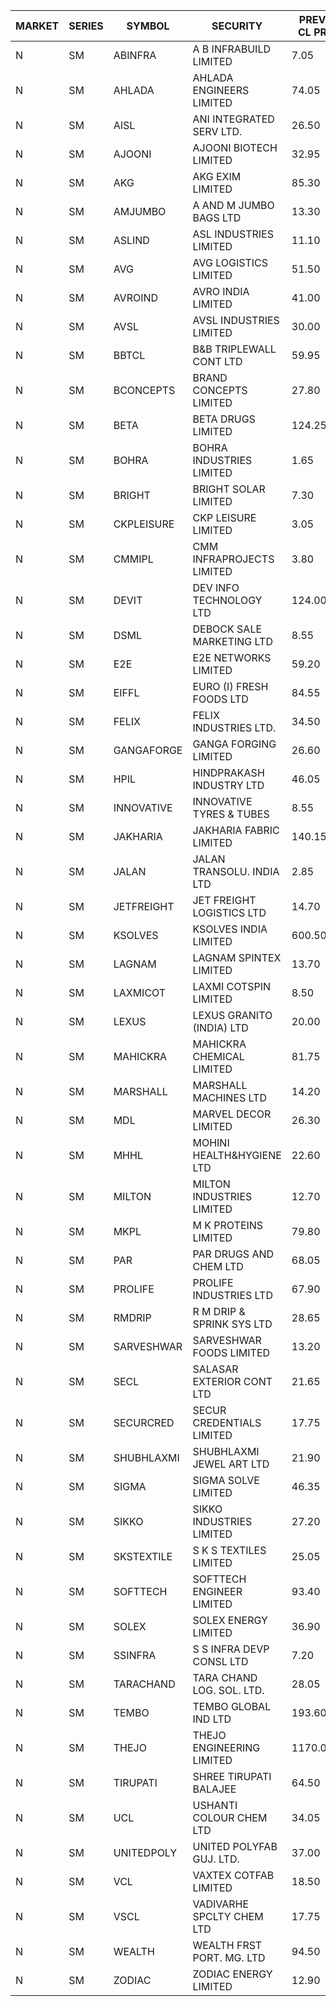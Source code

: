 


| MARKET | SERIES | SYMBOL | SECURITY | PREV CL PR | OPEN PRICE | HIGH PRICE | LOW PRICE | CLOSE PRICE | NET TRDVAL | NET TRDQTY | CORP IND | HI 52 WK | LO 52 WK |
| ----- | ----- | ----- | ----- | ----- | ----- | ----- | ----- | ----- | ----- | ----- | ----- | ----- | ----- |
| N | SM | ABINFRA | A B INFRABUILD LIMITED | 7.05 | 7.40 | 7.40 | 7.40 | 7.40 | 148000.00 | 20000 |  | 12.50 | 5.00 |
| N | SM | AHLADA | AHLADA ENGINEERS LIMITED | 74.05 | 73.00 | 73.50 | 72.00 | 72.00 | 3647550.00 | 50000 |  | 93.40 | 39.00 |
| N | SM | AISL | ANI INTEGRATED SERV LTD. | 26.50 | 26.50 | 26.50 | 26.50 | 26.50 | 31800.00 | 1200 |  | 28.55 | 14.30 |
| N | SM | AJOONI | AJOONI BIOTECH LIMITED | 32.95 | 33.00 | 34.50 | 33.00 | 34.10 | 1744600.00 | 52000 |  | 36.50 | 6.35 |
| N | SM | AKG | AKG EXIM LIMITED | 85.30 | 85.50 | 85.50 | 85.00 | 85.35 | 3275840.00 | 38400 |  | 85.50 | 32.00 |
| N | SM | AMJUMBO | A AND M JUMBO BAGS LTD | 13.30 | 13.20 | 13.20 | 13.20 | 13.20 | 528000.00 | 40000 |  | 14.40 | 5.85 |
| N | SM | ASLIND | ASL INDUSTRIES LIMITED | 11.10 | 11.65 | 11.65 | 11.65 | 11.65 | 4054200.00 | 348000 |  | 11.65 | 4.75 |
| N | SM | AVG | AVG LOGISTICS LIMITED | 51.50 | 51.50 | 51.50 | 51.50 | 51.50 | 61800.00 | 1200 |  | 84.00 | 23.10 |
| N | SM | AVROIND | AVRO INDIA LIMITED | 41.00 | 39.50 | 41.00 | 37.00 | 41.00 | 311000.00 | 8000 |  | 63.20 | 35.00 |
| N | SM | AVSL | AVSL INDUSTRIES LIMITED | 30.00 | 29.50 | 29.50 | 29.50 | 29.50 | 88500.00 | 3000 |  | 49.50 | 29.50 |
| N | SM | BBTCL | B&B TRIPLEWALL CONT LTD | 59.95 | 61.00 | 64.00 | 60.05 | 63.75 | 4056000.00 | 66000 |  | 64.00 | 27.20 |
| N | SM | BCONCEPTS | BRAND CONCEPTS LIMITED | 27.80 | 27.30 | 29.15 | 27.30 | 29.15 | 693150.00 | 24000 |  | 29.15 | 13.70 |
| N | SM | BETA | BETA DRUGS LIMITED | 124.25 | 129.40 | 130.45 | 126.00 | 130.20 | 1971440.00 | 15200 |  | 140.80 | 37.00 |
| N | SM | BOHRA | BOHRA INDUSTRIES LIMITED | 1.65 | 1.70 | 1.70 | 1.70 | 1.70 | 3400.00 | 2000 |  | 2.00 | .35 |
| N | SM | BRIGHT | BRIGHT SOLAR LIMITED | 7.30 | 7.35 | 7.50 | 7.25 | 7.35 | 375000.00 | 51000 |  | 14.75 | 4.70 |
| N | SM | CKPLEISURE | CKP LEISURE LIMITED | 3.05 | 2.90 | 2.90 | 2.90 | 2.90 | 34800.00 | 12000 |  | 6.80 | 2.75 |
| N | SM | CMMIPL | CMM INFRAPROJECTS LIMITED | 3.80 | 3.95 | 3.95 | 3.95 | 3.95 | 130350.00 | 33000 |  | 9.25 | 2.25 |
| N | SM | DEVIT | DEV INFO TECHNOLOGY LTD | 124.00 | 124.00 | 124.00 | 118.05 | 118.40 | 1082475.00 | 9000 |  | 139.55 | 57.00 |
| N | SM | DSML | DEBOCK SALE MARKETING LTD | 8.55 | 8.15 | 8.15 | 8.15 | 8.15 | 48900.00 | 6000 |  | 21.95 | 3.50 |
| N | SM | E2E | E2E NETWORKS LIMITED | 59.20 | 57.10 | 58.60 | 57.10 | 57.75 | 811100.00 | 14000 |  | 61.30 | 13.30 |
| N | SM | EIFFL | EURO (I) FRESH FOODS LTD | 84.55 | 86.50 | 90.00 | 86.50 | 90.00 | 210800.00 | 2400 |  | 115.60 | 71.00 |
| N | SM | FELIX | FELIX INDUSTRIES LTD. | 34.50 | 34.00 | 34.00 | 34.00 | 34.00 | 136000.00 | 4000 |  | 40.30 | 10.80 |
| N | SM | GANGAFORGE | GANGA FORGING LIMITED | 26.60 | 27.30 | 27.30 | 27.20 | 27.20 | 436000.00 | 16000 |  | 34.70 | 8.70 |
| N | SM | HPIL | HINDPRAKASH INDUSTRY LTD | 46.05 | 47.00 | 47.00 | 47.00 | 47.00 | 141000.00 | 3000 |  | 47.00 | 40.20 |
| N | SM | INNOVATIVE | INNOVATIVE TYRES & TUBES | 8.55 | 8.55 | 8.55 | 8.55 | 8.55 | 25650.00 | 3000 |  | 13.20 | 5.40 |
| N | SM | JAKHARIA | JAKHARIA FABRIC LIMITED | 140.15 | 140.00 | 145.00 | 140.00 | 145.00 | 2832000.00 | 20000 |  | 187.00 | 140.00 |
| N | SM | JALAN | JALAN TRANSOLU. INDIA LTD | 2.85 | 2.95 | 2.95 | 2.90 | 2.90 | 52350.00 | 18000 |  | 6.65 | 2.75 |
| N | SM | JETFREIGHT | JET FREIGHT LOGISTICS LTD | 14.70 | 15.40 | 15.40 | 15.40 | 15.40 | 61600.00 | 4000 |  | 17.75 | 11.90 |
| N | SM | KSOLVES | KSOLVES INDIA LIMITED | 600.50 | 610.00 | 630.00 | 610.00 | 630.00 | 372000.00 | 600 |  | 630.00 | 102.05 |
| N | SM | LAGNAM | LAGNAM SPINTEX LIMITED | 13.70 | 14.35 | 14.35 | 14.10 | 14.15 | 341850.00 | 24000 |  | 14.35 | 6.60 |
| N | SM | LAXMICOT | LAXMI COTSPIN LIMITED | 8.50 | 9.90 | 9.90 | 9.75 | 9.80 | 176700.00 | 18000 |  | 11.75 | 5.80 |
| N | SM | LEXUS | LEXUS GRANITO (INDIA) LTD | 20.00 | 20.50 | 21.00 | 20.50 | 21.00 | 146350.00 | 7000 |  | 21.70 | 4.55 |
| N | SM | MAHICKRA | MAHICKRA CHEMICAL LIMITED | 81.75 | 79.20 | 79.20 | 79.20 | 79.20 | 237600.00 | 3000 |  | 92.95 | 70.00 |
| N | SM | MARSHALL | MARSHALL MACHINES LTD | 14.20 | 13.50 | 13.50 | 13.50 | 13.50 | 40500.00 | 3000 |  | 16.50 | 4.85 |
| N | SM | MDL | MARVEL DECOR LIMITED | 26.30 | 26.00 | 26.00 | 26.00 | 26.00 | 52000.00 | 2000 |  | 28.20 | 16.50 |
| N | SM | MHHL | MOHINI HEALTH&HYGIENE LTD | 22.60 | 21.55 | 21.55 | 21.50 | 21.50 | 193650.00 | 9000 |  | 23.60 | 11.35 |
| N | SM | MILTON | MILTON INDUSTRIES LIMITED | 12.70 | 13.00 | 13.00 | 13.00 | 13.00 | 114400.00 | 8800 |  | 16.35 | 7.00 |
| N | SM | MKPL | M K PROTEINS LIMITED | 79.80 | 79.50 | 79.90 | 79.50 | 79.90 | 477800.00 | 6000 |  | 84.00 | 69.50 |
| N | SM | PAR | PAR DRUGS AND CHEM LTD | 68.05 | 69.60 | 70.00 | 69.60 | 69.75 | 558200.00 | 8000 |  | 74.80 | 26.20 |
| N | SM | PROLIFE | PROLIFE INDUSTRIES LTD | 67.90 | 64.55 | 64.55 | 64.55 | 64.55 | 193650.00 | 3000 |  | 67.90 | 27.50 |
| N | SM | RMDRIP | R M DRIP & SPRINK SYS LTD | 28.65 | 29.75 | 29.75 | 29.75 | 29.75 | 59500.00 | 2000 |  | 63.00 | 14.65 |
| N | SM | SARVESHWAR | SARVESHWAR FOODS LIMITED | 13.20 | 13.20 | 13.20 | 12.60 | 12.60 | 41280.00 | 3200 |  | 17.40 | 8.45 |
| N | SM | SECL | SALASAR EXTERIOR CONT LTD | 21.65 | 20.60 | 20.60 | 20.60 | 20.60 | 247200.00 | 12000 |  | 49.00 | 20.60 |
| N | SM | SECURCRED | SECUR CREDENTIALS LIMITED | 17.75 | 16.90 | 16.90 | 16.90 | 16.90 | 10140.00 | 600 |  | 33.75 | 12.15 |
| N | SM | SHUBHLAXMI | SHUBHLAXMI JEWEL ART LTD | 21.90 | 20.85 | 20.85 | 20.85 | 20.85 | 20850.00 | 1000 |  | 52.25 | 12.05 |
| N | SM | SIGMA | SIGMA SOLVE LIMITED | 46.35 | 45.50 | 45.50 | 45.50 | 45.50 | 136500.00 | 3000 |  | 53.90 | 42.00 |
| N | SM | SIKKO | SIKKO INDUSTRIES LIMITED | 27.20 | 27.00 | 27.10 | 27.00 | 27.10 | 324800.00 | 12000 |  | 33.80 | 18.00 |
| N | SM | SKSTEXTILE | S K S TEXTILES LIMITED | 25.05 | 25.95 | 26.00 | 25.95 | 26.00 | 51950.00 | 2000 |  | 48.90 | 22.10 |
| N | SM | SOFTTECH | SOFTTECH ENGINEER LIMITED | 93.40 | 94.90 | 94.95 | 91.05 | 91.50 | 893360.00 | 9600 |  | 94.95 | 32.45 |
| N | SM | SOLEX | SOLEX ENERGY LIMITED | 36.90 | 35.20 | 35.20 | 35.10 | 35.10 | 210800.00 | 6000 |  | 38.00 | 19.20 |
| N | SM | SSINFRA | S S INFRA DEVP CONSL LTD | 7.20 | 7.20 | 7.20 | 7.20 | 7.20 | 21600.00 | 3000 |  | 14.45 | 5.65 |
| N | SM | TARACHAND | TARA CHAND LOG. SOL. LTD. | 28.05 | 26.00 | 29.35 | 26.00 | 29.30 | 225200.00 | 8000 |  | 42.75 | 21.10 |
| N | SM | TEMBO | TEMBO GLOBAL IND LTD | 193.60 | 185.50 | 193.40 | 185.50 | 192.70 | 9787400.00 | 52000 |  | 208.00 | 115.00 |
| N | SM | THEJO | THEJO ENGINEERING LIMITED | 1170.00 | 1145.00 | 1199.00 | 1130.00 | 1196.90 | 5693940.00 | 4800 |  | 1468.50 | 350.55 |
| N | SM | TIRUPATI | SHREE TIRUPATI BALAJEE | 64.50 | 64.00 | 64.00 | 63.00 | 63.00 | 381000.00 | 6000 |  | 64.50 | 22.40 |
| N | SM | UCL | USHANTI COLOUR CHEM LTD | 34.05 | 30.00 | 36.00 | 30.00 | 36.00 | 204000.00 | 6000 |  | 39.00 | 20.50 |
| N | SM | UNITEDPOLY | UNITED POLYFAB GUJ. LTD. | 37.00 | 38.20 | 38.35 | 38.20 | 38.35 | 1377150.00 | 36000 |  | 38.35 | 5.95 |
| N | SM | VCL | VAXTEX COTFAB LIMITED | 18.50 | 18.75 | 19.00 | 18.75 | 19.00 | 226500.00 | 12000 |  | 27.35 | 15.20 |
| N | SM | VSCL | VADIVARHE SPCLTY CHEM LTD | 17.75 | 17.75 | 18.60 | 17.00 | 18.60 | 597600.00 | 33000 |  | 19.55 | 5.85 |
| N | SM | WEALTH | WEALTH FRST PORT. MG. LTD | 94.50 | 92.10 | 92.10 | 92.10 | 92.10 | 460500.00 | 5000 |  | 145.95 | 86.00 |
| N | SM | ZODIAC | ZODIAC ENERGY LIMITED | 12.90 | 12.50 | 13.45 | 12.50 | 13.45 | 103800.00 | 8000 |  | 23.75 | 11.25 |



